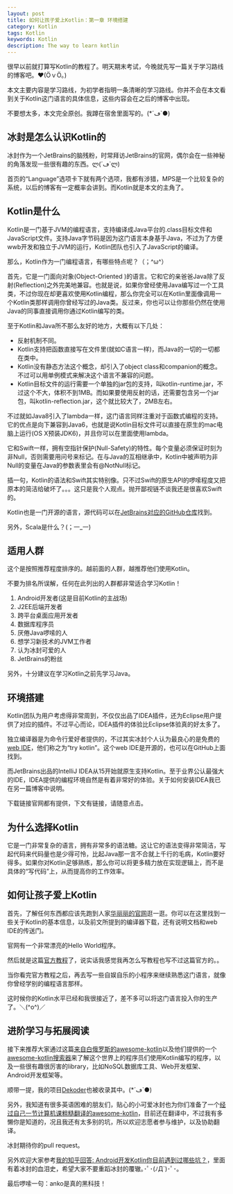 ```yaml
---
layout: post
title: 如何让孩子爱上Kotlin：第一章 环境搭建
category: Kotlin
tags: Kotlin
keywords: Kotlin
description: The way to learn kotlin
---
```


很早以前就打算写Kotlin的教程了。明天期末考试，今晚就先写一篇关于学习路线的博客吧。❤(ӦｖӦ｡)

本文主要内容是学习路线，为初学者指明一条清晰的学习路线。你并不会在本文看到关于Kotlin这门语言的具体信息，这些内容会在之后的博客中出现。

不要想太多，本文完全原创。我蹲在宿舍里面写的。(*´ڡ`●)

## 冰封是怎么认识Kotlin的

冰封作为一个JetBrains的脑残粉，时常拜访JetBrains的官网，偶尔会在一些神秘的角落发现一些很有趣的东西。ლ(´ڡ`ლ)

首页的“Language”选项卡下就有两个选项，我都有涉猎，MPS是一个比较复杂的系统，以后的博客有一定概率会讲到。而Kotlin就是本文的主角了。

## Kotlin是什么

Kotlin是一门基于JVM的编程语言，支持编译成Java平台的.class目标文件和JavaScript文件。支持Java字节码是因为这门语言本身基于Java，不过为了方便wwb开发和独立于JVM的运行，Kotlin团队也引入了JavaScript的编译。

那么，Kotlin作为一门编程语言，有哪些特点呢？（；^ω^）

首先，它是一门面向对象(Object-Oriented )的语言。它和它的亲爸爸Java除了反射(Reflection)之外完美地兼容。也就是说，如果你曾经使用Java编写过一个工具类，不过你现在却更喜欢使用Kotlin编程，那么你完全可以在Kotlin里面像调用一个Kotlin类那样调用你曾经写过的Java类。反过来，你也可以让你那些仍然在使用Java的同事直接调用你通过Kotlin编写的类。

至于Kotlin和Java所不那么友好的地方，大概有以下几处：

+ 反射机制不同。
+ Kotlin支持把函数直接写在文件里(就如C语言一样)，而Java的一切的一切都在类中。
+ Kotlin没有静态方法这个概念，却引入了object class和companion的概念。不过可以用单例模式来解决这个语言不兼容的问题。
+ Kotlin目标文件的运行需要一个单独的jar包的支持，叫kotlin-runtime.jar，不过这个不大，体积不到1MB。而如果要使用反射的话，还需要包含另一个jar包，叫kotlin-reflection.jar，这个就比较大了，2MB左右。

不过就如Java8引入了lambda一样，这门语言同样注重对于函数式编程的支持。它的优点是向下兼容到Java6，也就是说Kotlin目标文件可以直接在原生的mac电脑上运行(OS X预装JDK6)，并且你可以在里面使用lambda。

它和Swift一样，拥有空指针保护(Null-Safety)的特性。每个变量必须保证时刻为非Null，否则需要用问号来标记。在与Java的互相继承中，Kotlin中被声明为非Null的变量在Java的参数表里会有@NotNull标记。

插一句，Kotlin的语法和Swift其实特别像。只不过Swift的原生API的啰嗦程度又把原本的简洁给破坏了。。。这只是我个人观点。抛开鄙视链不谈我还是很喜欢Swift的。

Kotlin也是一门开源的语言，源代码可以在[JetBrains对应的GitHub仓库](https://github.com/JetBrains/Kotlin)找到。

另外，Scala是什么？(；一_一)

## 适用人群

这个是按照推荐程度排序的。越前面的人群，越推荐他们使用Kotlin。

不要为排名所误解，任何在此列出的人群都非常适合学习Kotlin！

1. Android开发者(这是目前Kotlin的主战场)
1. J2EE后端开发者
1. 跨平台桌面应用开发者
1. 数据库程序员
1. 厌倦Java啰嗦的人
1. 想学习新技术的JVM工作者
1. 认为冰封可爱的人
1. JetBrains的粉丝

另外，十分建议在学习Kotlin之前先学习Java。

## 环境搭建

Kotlin团队为用户考虑得非常周到，不仅仅出品了IDEA插件，还为Eclipse用户提供了对应的插件。不过平心而论，IDEA插件的体验比Eclipse体验真的好太多了。

独立编译器是为命令行爱好者提供的，不过其实冰封个人认为最良心的是免费的[web IDE]( http://try.kotlinlang.org)，他们称之为“try kotlin”。这个web IDE是开源的，也可以在GitHub上面找到。

而JetBrains出品的IntelliJ IDEA从15开始就原生支持Kotlin。至于业界公认最强大的IDE，IDEA提供的编程环境自然是有着非常好的体验。关于如何安装IDEA我已在另一篇博客中说明。

下载链接官网都有提供，下文有链接，请随意点击。

## 为什么选择Kotlin

它是一门非常复杂的语言，拥有非常多的语法糖。这让它的语法变得非常简洁，写起代码来代码量也是少得可怜，比起Java那一言不合就上千行的毛病，Kotlin要好得多。如果你对Kotlin足够熟练，那么你可以将更多精力放在实现逻辑上，而不是具体的“写代码”上，从而提高你的工作效率。

## 如何让孩子爱上Kotlin

首先，了解任何东西都应该先跑到人家[华丽丽的官网]( http://kotlinlang.org)逛一逛。你可以在这里找到一些关于Kotlin的基本信息，以及前文所提到的编译器下载，还有说明文档和web IDE的传送门。

官网有一个非常漂亮的Hello World程序。

然后就是这篇[官方教程](http://kotlinlang.org/docs/reference)了，说实话我感觉我再怎么写教程也写不过这篇官方的。。

当你看完官方教程之后，再去写一些自娱自乐的小程序来继续熟悉这门语言，就像你曾经学别的编程语言那样。

这时候你的Kotlin水平已经和我很接近了，差不多可以将这门语言投入你的生产了。＼(^o^)／

## 进阶学习与拓展阅读

接下来推荐大家通过这篇[来自白俄罗斯的awesome-kotlin](https://github.com/KotlinBy/awesome-kotlin)以及他们提供的一个[awesome-kotlin搜索器]( http://kotlin.link)来了解这个世界上的程序员们使用Kotlin编写的程序，以及一些很有趣很厉害的library，比如NoSQL数据库工具、Web开发框架、Android开发框架等。

顺带一提，我的项目[Dekoder]( https://github.com/ice1000/Dekoder)也被收录其中。(*´ڡ`●)

另外，我知道有很多英语困难的朋友们，贴心的小可爱冰封也为你们准备了一个[经过自己一节计算机课粗糙翻译的awesome-kotlin](https://github.com/KotlinCN/awesome-kotlin)，目前还在翻译中，不过我有多懒你是知道的，况且我还有太多别的坑，所以欢迎志愿者参与维护，以及协助翻译。

冰封期待你的pull request。

另外欢迎大家参考[我的知乎回答: Android开发Kotlin你目前遇到过哪些坑？](http://www.zhihu.com/question/36735834/answer/105409238)，里面有着冰封的血泪史，希望大家不要重蹈冰封的覆辙｡･ﾟ･(ﾉД`)･ﾟ･｡

最后啰嗦一句：anko是真的黑科技！